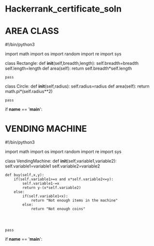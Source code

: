 # Hackerrank_certificate_soln
# AREA CLASS
#!/bin/python3

import math
import os
import random
import re
import sys


class Rectangle:
    def __init__(self,breadth,length):
        self.breadth=breadth
        self.length=length
    def area(self):
        return self.breadth*self.length

    
    pass

class Circle:
    def __init__(self,radius):
        self.radius=radius
    def area(self):
        return math.pi*(self.radius**2)
    
    pass

if __name__ == '__main__':  

# VENDING MACHINE
#!/bin/python3


import math
import os
import random
import re
import sys


class VendingMachine:
    def __init__(self,variable1,variable2):
        self.variable1=variable1
        self.variable2=variable2

    def buy(self,x,y):
        if(self.variable1>=x and x*self.variable2<=y):
            self.variable1-=x
            return y-(x*self.variable2)
        else:
            if(self.variable1<x):
                return "Not enough items in the machine"
            else:
                return "Not enough coins"
            
            
         
        
    pass
if __name__ == '__main__':
    
